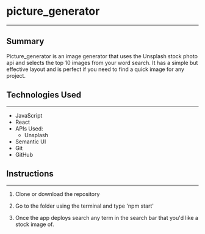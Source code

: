 # picture_generator

---

## Summary

Picture_generator is an image generator that uses the Unsplash stock photo api and selects the top 10 images from your word search.  It has a simple but effective layout and is perfect if you need to find a quick image for any project.

## Technologies Used
---
- JavaScript
- React
- APIs Used:
    - Unsplash
- Semantic UI
- Git
- GitHub

## Instructions
---
1. Clone or download the repository 

2. Go to the folder using the terminal and type 'npm start'

3. Once the app deploys search any term in the search bar that you'd like a stock image of.
